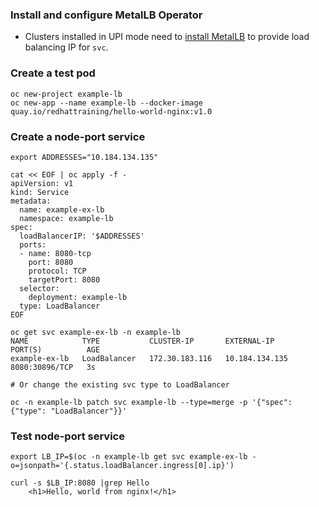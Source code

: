 ### Install and configure MetalLB Operator
* Clusters installed in UPI mode need to [install MetalLB](https://github.com/pancongliang/openshift/blob/main/operator/metallb/readme.md) to provide load balancing IP for `svc`.

### Create a test pod
~~~
oc new-project example-lb
oc new-app --name example-lb --docker-image quay.io/redhattraining/hello-world-nginx:v1.0
~~~

### Create a node-port service
~~~
export ADDRESSES="10.184.134.135"

cat << EOF | oc apply -f -
apiVersion: v1
kind: Service
metadata:
  name: example-ex-lb
  namespace: example-lb
spec:
  loadBalancerIP: '$ADDRESSES'
  ports:
  - name: 8080-tcp
    port: 8080
    protocol: TCP
    targetPort: 8080
  selector:
    deployment: example-lb
  type: LoadBalancer
EOF

oc get svc example-ex-lb -n example-lb
NAME            TYPE           CLUSTER-IP       EXTERNAL-IP      PORT(S)          AGE
example-ex-lb   LoadBalancer   172.30.183.116   10.184.134.135   8080:30896/TCP   3s

# Or change the existing svc type to LoadBalancer

oc -n example-lb patch svc example-lb --type=merge -p '{"spec": {"type": "LoadBalancer"}}'
~~~

### Test node-port service
~~~
export LB_IP=$(oc -n example-lb get svc example-ex-lb -o=jsonpath='{.status.loadBalancer.ingress[0].ip}')

curl -s $LB_IP:8080 |grep Hello
    <h1>Hello, world from nginx!</h1>
~~~
